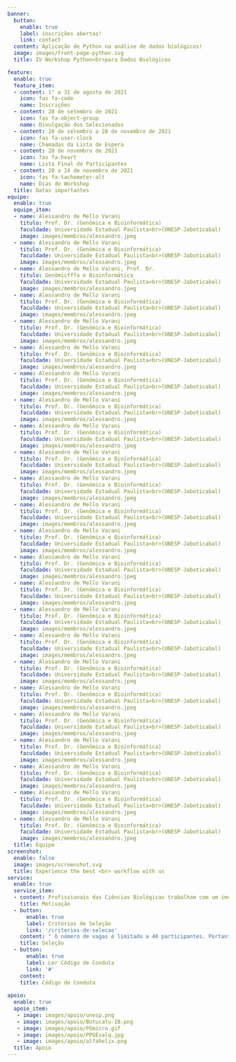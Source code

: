 ```yaml
---
banner:
  button:
    enable: true
    label: inscrições abertas!
    link: contact
  content: Aplicação de Python na análise de dados biológicos!
  image: images/front-page-python.svg
  title: IV Workshop Python<br>para Dados Biológicos

feature:
  enable: true
  feature_item:
  - content: 1° a 31 de agosto de 2021
    icon: fas fa-code
    name: Inscrições
  - content: 28 de setembro de 2021
    icon: fas fa-object-group
    name: Divulgação dos Selecionados
  - content: 28 de setembro a 28 de novembro de 2021
    icon: fas fa-user-clock
    name: Chamadas da Lista de Espera	
  - content: 28 de novembro de 2021
    icon: fas fa-heart
    name: Lista Final de Participantes	
  - content: 20 a 24 de novembro de 2021
    icon: fas fa-tachometer-alt
    name: Dias do Workshop
  title: Datas importantes
equipe:
  enable: true
  equipe_item:
  - name: Alessandro de Mello Varani
    titulo: Prof. Dr. (Genômica e Bioinformática)
    faculdade: Universidade Estadual Paulista<br>(UNESP-Jaboticabal)
    image: images/membros/alessandro.jpeg
  - name: Alessandro de Mello Varani
    titulo: Prof. Dr. (Genômica e Bioinformática)
    faculdade: Universidade Estadual Paulista<br>(UNESP-Jaboticabal)
    image: images/membros/alessandro.jpeg
  - name: Alessandro de Mello Varani, Prof. Dr.
    titulo: Genômicfffa e Bioinformática
    faculdade: Universidade Estadual Paulista<br>(UNESP-Jaboticabal)
    image: images/membros/alessandro.jpeg
  - name: Alessandro de Mello Varani
    titulo: Prof. Dr. (Genômica e Bioinformática)
    faculdade: Universidade Estadual Paulista<br>(UNESP-Jaboticabal)
    image: images/membros/alessandro.jpeg
  - name: Alessandro de Mello Varani
    titulo: Prof. Dr. (Genômica e Bioinformática)
    faculdade: Universidade Estadual Paulista<br>(UNESP-Jaboticabal)
    image: images/membros/alessandro.jpeg
  - name: Alessandro de Mello Varani
    titulo: Prof. Dr. (Genômica e Bioinformática)
    faculdade: Universidade Estadual Paulista<br>(UNESP-Jaboticabal)
    image: images/membros/alessandro.jpeg
  - name: Alessandro de Mello Varani
    titulo: Prof. Dr. (Genômica e Bioinformática)
    faculdade: Universidade Estadual Paulista<br>(UNESP-Jaboticabal)
    image: images/membros/alessandro.jpeg
  - name: Alessandro de Mello Varani
    titulo: Prof. Dr. (Genômica e Bioinformática)
    faculdade: Universidade Estadual Paulista<br>(UNESP-Jaboticabal)
    image: images/membros/alessandro.jpeg
  - name: Alessandro de Mello Varani
    titulo: Prof. Dr. (Genômica e Bioinformática)
    faculdade: Universidade Estadual Paulista<br>(UNESP-Jaboticabal)
    image: images/membros/alessandro.jpeg
  - name: Alessandro de Mello Varani
    titulo: Prof. Dr. (Genômica e Bioinformática)
    faculdade: Universidade Estadual Paulista<br>(UNESP-Jaboticabal)
    image: images/membros/alessandro.jpeg
  - name: Alessandro de Mello Varani
    titulo: Prof. Dr. (Genômica e Bioinformática)
    faculdade: Universidade Estadual Paulista<br>(UNESP-Jaboticabal)
    image: images/membros/alessandro.jpeg
  - name: Alessandro de Mello Varani
    titulo: Prof. Dr. (Genômica e Bioinformática)
    faculdade: Universidade Estadual Paulista<br>(UNESP-Jaboticabal)
    image: images/membros/alessandro.jpeg
  - name: Alessandro de Mello Varani
    titulo: Prof. Dr. (Genômica e Bioinformática)
    faculdade: Universidade Estadual Paulista<br>(UNESP-Jaboticabal)
    image: images/membros/alessandro.jpeg
  - name: Alessandro de Mello Varani
    titulo: Prof. Dr. (Genômica e Bioinformática)
    faculdade: Universidade Estadual Paulista<br>(UNESP-Jaboticabal)
    image: images/membros/alessandro.jpeg
  - name: Alessandro de Mello Varani
    titulo: Prof. Dr. (Genômica e Bioinformática)
    faculdade: Universidade Estadual Paulista<br>(UNESP-Jaboticabal)
    image: images/membros/alessandro.jpeg
  - name: Alessandro de Mello Varani
    titulo: Prof. Dr. (Genômica e Bioinformática)
    faculdade: Universidade Estadual Paulista<br>(UNESP-Jaboticabal)
    image: images/membros/alessandro.jpeg
  - name: Alessandro de Mello Varani
    titulo: Prof. Dr. (Genômica e Bioinformática)
    faculdade: Universidade Estadual Paulista<br>(UNESP-Jaboticabal)
    image: images/membros/alessandro.jpeg
  - name: Alessandro de Mello Varani
    titulo: Prof. Dr. (Genômica e Bioinformática)
    faculdade: Universidade Estadual Paulista<br>(UNESP-Jaboticabal)
    image: images/membros/alessandro.jpeg
  - name: Alessandro de Mello Varani
    titulo: Prof. Dr. (Genômica e Bioinformática)
    faculdade: Universidade Estadual Paulista<br>(UNESP-Jaboticabal)
    image: images/membros/alessandro.jpeg
  - name: Alessandro de Mello Varani
    titulo: Prof. Dr. (Genômica e Bioinformática)
    faculdade: Universidade Estadual Paulista<br>(UNESP-Jaboticabal)
    image: images/membros/alessandro.jpeg
  - name: Alessandro de Mello Varani
    titulo: Prof. Dr. (Genômica e Bioinformática)
    faculdade: Universidade Estadual Paulista<br>(UNESP-Jaboticabal)
    image: images/membros/alessandro.jpeg
  - name: Alessandro de Mello Varani
    titulo: Prof. Dr. (Genômica e Bioinformática)
    faculdade: Universidade Estadual Paulista<br>(UNESP-Jaboticabal)
    image: images/membros/alessandro.jpeg
  - name: Alessandro de Mello Varani
    titulo: Prof. Dr. (Genômica e Bioinformática)
    faculdade: Universidade Estadual Paulista<br>(UNESP-Jaboticabal)
    image: images/membros/alessandro.jpeg
  - name: Alessandro de Mello Varani
    titulo: Prof. Dr. (Genômica e Bioinformática)
    faculdade: Universidade Estadual Paulista<br>(UNESP-Jaboticabal)
    image: images/membros/alessandro.jpeg
  title: Equipe
screenshot:
  enable: false
  image: images/screenshot.svg
  title: Experience the best <br> workflow with us
service:
  enable: true
  service_item:
  - content: Profissionais das Ciências Biológicas trabalham com um imenso volume de dados diariamente. Manter os dados organizados, analisá-los e extrair informações relevantes é um trabalho complexo. A programação computacional é uma ferramenta importante para lidar com tal tarefa, permitindo uma resolução robusta e elegante para diversos problemas de análise e organização de dados. Portanto, a fim de disseminar esse conhecimento, oferecemos o **Workshop Python para Dados Biológicos** no qual, além de palestras incríveis, também oferecemos práticas de introdução à programação com a linguagem Python e muitos exemplos de aplicações para que você seja capaz de usufruir dos benefícios da programação na análise de dados biológicos!
    title: Motivação
  - button:
      enable: true
      label: Critérios de Seleção
      link: '/criterios-de-selecao'
    content: " O número de vagas é limitado a 40 participantes. Portanto, haverá um período de seleção dos participantes visando atender os mais necessitados ao evento. O público-alvo principal do evento são alunos de graduação e pós-graduação da área de Ciências Biológicas com pouco ou nenhum conhecimento em programação e que estejam envolvidos em alguma pesquisa atualmente em desenvolvimento cujos problemas necessitam de uma solução computacional."
    title: Seleção
  - button:
      enable: true
      label: Ler Código de Conduta
      link: '#'
    content:
    title: Código de Conduta
    
apoio:
  enable: true
  apoio_item:
   - image: images/apoio/unesp.png
   - image: images/apoio/Botucatu-IB.png
   - image: images/apoio/PGmicro.gif
   - image: images/apoio/PPGEsalq.jpg
   - image: images/apoio/alfahelix.png
  title: Apoio
---
```

